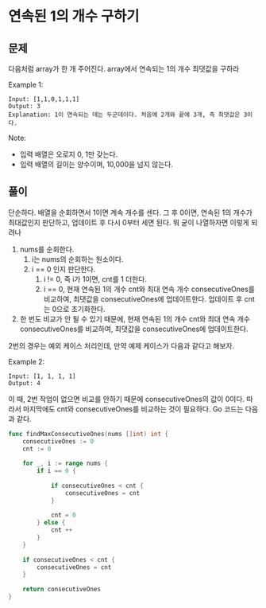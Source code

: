 # 연속된 1의 개수 구하기

## 문제

다음처럼 array가 한 개 주어진다. array에서 연속되는 1의 개수 최댓값을 구하라

Example 1:
```
Input: [1,1,0,1,1,1]
Output: 3
Explanation: 1이 연속되는 데는 두군데이다. 처음에 2개와 끝에 3개, 즉 최댓값은 3이다.
```

Note:

* 입력 배열은 오로지 0, 1만 갖는다.
* 입력 배열의 길이는 양수이며, 10,000을 넘지 않는다.


## 풀이

단순하다. 배열을 순회하면서 1이면 계속 개수를 센다. 그 후 0이면, 연속된 1의 개수가 최대값인지 판단하고, 업데이트 후 다시 0부터 세면 된다. 뭐 굳이 나열하자면 이렇게 되려나

1. nums를 순회한다.
    1. i는 nums의 순회하는 원소이다.
    2. i == 0 인지 판단한다.
        1. i != 0, 즉 i가 1이면, cnt를 1 더한다.
        2. i == 0, 현재 연속된 1의 개수 cnt와 최대 연속 개수 consecutiveOnes를 비교하여, 최댓값을 consecutiveOnes에 업데이트한다. 업데이트 후 cnt는 0으로 초기화한다.
2. 한 번도 비교가 안 될 수 있기 때문에, 현재 연속된 1의 개수 cnt와 최대 연속 개수 consecutiveOnes를 비교하여, 최댓값을 consecutiveOnes에 업데이트한다.
    
2번의 경우는 예외 케이스 처리인데, 만약 예제 케이스가 다음과 같다고 해보자. 

Example 2:
```
Input: [1, 1, 1, 1]
Output: 4
```

이 때, 2번 작업이 없으면 비교를 안하기 때문에 consecutiveOnes의 값이 0이다. 따라서 마지막에도 cnt와 consecutiveOnes를 비교하는 것이 필요하다. Go 코드는 다음과 같다.

```go
func findMaxConsecutiveOnes(nums []int) int {
    consecutiveOnes := 0
    cnt := 0
    
    for _, i := range nums {
        if i == 0 {
            
            if consecutiveOnes < cnt {
                consecutiveOnes = cnt
            }
            
            cnt = 0
        } else {
            cnt ++
        }
    }
    
    if consecutiveOnes < cnt {
        consecutiveOnes = cnt
    }
    
    return consecutiveOnes
}
```